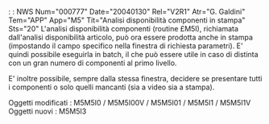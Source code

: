  :  : NWS Num="000777" Date="20040130" Rel="V2R1" Atr="G. Galdini" Tem="APP" App="M5" Tit="Analisi disponibilità componenti in stampa" Sts="20"
L'analisi disponibilità componenti (routine £M5I), richiamata dall'analisi disponibilità articolo,
può ora essere prodotta anche in stampa (impostando il campo specifico nella finestra di richiesta
parametri). E' quindi possibile eseguirla in batch, il che può essere utile in caso di distinta con un gran numero di componenti al primo livello.

E' inoltre possibile, sempre dalla stessa finestra, decidere se presentare tutti i componenti o solo
quelli mancanti (sia a video sia a stampa).

Oggetti modificati :  M5M5I0 / M5M5I00V / M5M5I01 / M5M5I1 / M5M5I1V
Oggetti nuovi :  M5M5I3
